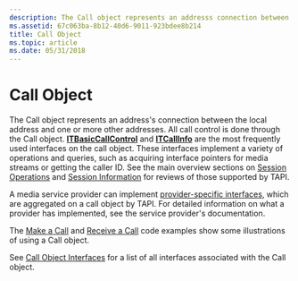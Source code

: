 ```yaml
---
description: The Call object represents an addresss connection between the local address and one or more other addresses.
ms.assetid: 67c063ba-8b12-40d6-9011-923bdee8b214
title: Call Object
ms.topic: article
ms.date: 05/31/2018
---
```


# Call Object

The Call object represents an address's connection between the local address and one or more other addresses. All call control is done through the Call object. [**ITBasicCallControl**](/windows/desktop/api/tapi3if/nn-tapi3if-itbasiccallcontrol) and [**ITCallInfo**](/windows/desktop/api/tapi3if/nn-tapi3if-itcallinfo) are the most frequently used interfaces on the call object. These interfaces implement a variety of operations and queries, such as acquiring interface pointers for media streams or getting the caller ID. See the main overview sections on [Session Operations](session-operations-ovr.md) and [Session Information](session-information-ovr.md) for reviews of those supported by TAPI.

A media service provider can implement [provider-specific interfaces](provider-specific-interfaces.md), which are aggregated on a call object by TAPI. For detailed information on what a provider has implemented, see the service provider's documentation.

The [Make a Call](make-a-call.md) and [Receive a Call](receive-a-call.md) code examples show some illustrations of using a Call object.

See [Call Object Interfaces](call-object-interfaces.md) for a list of all interfaces associated with the Call object.

 

 



